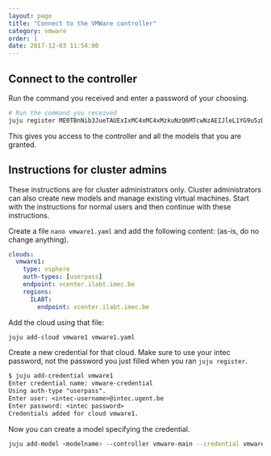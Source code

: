 ```yaml
---
layout: page
title: "Connect to the VMWare controller"
category: vmware
order: 1
date: 2017-12-03 11:54:00
---
```


## Connect to the controller

Run the command you received and enter a password of your choosing.

```bash
# Run the command you received
juju register ME0TBnNib3JueTAUExIxMC4xMC4xMzkuNzQ6MTcwNzAEIJleL1YG9u5zDbUetT2YXJYGEfrTSLtMuwmngJReTPawEwt2bXdhcmUtbWFpbgAA
```

This gives you access to the controller and all the models that you are granted.

## Instructions for cluster admins

These instructions are for cluster administrators only. Cluster administrators can also create new models and manage existing virtual machines. Start with the instructions for normal users and then continue with these instructions.

Create a file `nano vmware1.yaml` and add the following content: (as-is, do no change anything).

```yaml
clouds:
  vmware1:
    type: vsphere
    auth-types: [userpass]
    endpoint: vcenter.ilabt.imec.be
    regions:
      ILABT:
        endpoint: vcenter.ilabt.imec.be
```

Add the cloud using that file:

```bash
juju add-cloud vmware1 vmware1.yaml
```

Create a new credential for that cloud. Make sure to use your intec password, not the password you just filled when you ran `juju register`.

```txt
$ juju add-credential vmware1
Enter credential name: vmware-credential
Using auth-type "userpass".
Enter user: <intec-username>@intec.ugent.be
Enter password: <intec password>
Credentials added for cloud vmware1.
```

Now you can create a model specifying the credential.

```bash
juju add-model <modelname> --controller vmware-main --credential vmware-credential
```
